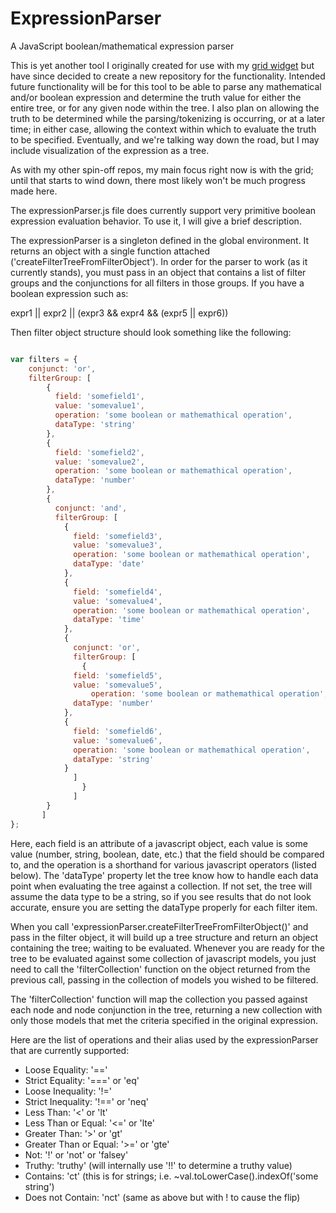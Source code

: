# ExpressionParser
A JavaScript boolean/mathematical expression parser

This is yet another tool I originally created for use with my [grid widget](https://github.com/mosbymc/HTML-Data-Grid-Widget) but have since decided to create a new repository for the functionality. Intended future functionality will be for this tool to be able to parse any mathematical and/or boolean expression and determine the truth value for either the entire tree, or for any given node within the tree. I also plan on allowing the truth to be determined while the parsing/tokenizing is occurring, or at a later time; in either case, allowing the context within which to evaluate the truth to be specified. Eventually, and we're talking way down the road, but I may include visualization of the expression as a tree.

As with my other spin-off repos, my main focus right now is with the grid; until that starts to wind down, there most likely won't be much progress made here.


The expressionParser.js file does currently support very primitive boolean expression evaluation behavior. To use it, I will give a brief description.

The expressionParser is a singleton defined in the global environment. It returns an object with a single function attached ('createFilterTreeFromFilterObject'). In order for the parser to work (as it currently stands), you must pass in an object that contains a list of filter groups and the conjunctions for all filters in those groups. If you have a boolean expression such as:

expr1 || expr2 || (expr3 && expr4 && (expr5 || expr6))

Then filter object structure should look something like the following:

````javascript

var filters = {
	conjunct: 'or',
	filterGroup: [
		{
		  field: 'somefield1',
		  value: 'somevalue1',
		  operation: 'some boolean or mathemathical operation',
		  dataType: 'string'
		},
		{
		  field: 'somefield2',
		  value: 'somevalue2',
		  operation: 'some boolean or mathemathical operation',
		  dataType: 'number'
		},
		{
		  conjunct: 'and',
		  filterGroup: [
		    {
		      field: 'somefield3',
		      value: 'somevalue3',
		      operation: 'some boolean or mathemathical operation',
		      dataType: 'date'
		    },
		    {
		      field: 'somefield4',
		      value: 'somevalue4',
		      operation: 'some boolean or mathemathical operation',
		      dataType: 'time'
		    },
		    {
		      conjunct: 'or',
		      filterGroup: [
		        {
			  field: 'somefield5',
			  value: 'somevalue5',
		          operation: 'some boolean or mathemathical operation',
			  dataType: 'number'
			},
			{
			  field: 'somefield6',
			  value: 'somevalue6',
			  operation: 'some boolean or mathemathical operation',
			  dataType: 'string'
			}
		      ]
	            }
	          ]
		}
       ]
};

````

Here, each field is an attribute of a javascript object, each value is some value (number, string, boolean, date, etc.) that the field should be compared to, and the operation is a shorthand for various javascript operators (listed below). The 'dataType' property let the tree know how to handle each data point when evaluating the tree against a collection. If not set, the tree will assume the data type to be a string, so if you see results that do not look accurate, ensure you are setting the dataType properly for each filter item.

When you call 'expressionParser.createFilterTreeFromFilterObject()' and pass in the filter object, it will build up a tree structure and return an object containing the tree; waiting to be evaluated. Whenever you are ready for the tree to be evaluated against some collection of javascript models, you just need to call the 'filterCollection' function on the object returned from the previous call, passing in the collection of models you wished to be filtered.

The 'filterCollection' function will map the collection you passed against each node and node conjunction in the tree, returning a new collection with only those models that met the criteria specified in the original expression.

Here are the list of operations and their alias used by the expressionParser that are currently supported:
- Loose Equality: '=='
- Strict Equality: '===' or 'eq'
- Loose Inequality: '!='
- Strict Inequality: '!==' or 'neq'
- Less Than: '<' or 'lt'
- Less Than or Equal: '<=' or 'lte'
- Greater Than: '>' or 'gt'
- Greater Than or Equal: '>=' or 'gte'
- Not: '!' or 'not' or 'falsey'
- Truthy: 'truthy' (will internally use '!!' to determine a truthy value)
- Contains: 'ct' (this is for strings; i.e. ~val.toLowerCase().indexOf('some string')
- Does not Contain: 'nct' (same as above but with ! to cause the flip)
